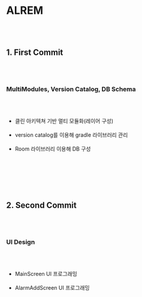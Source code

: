 # ALREM

<br><br>
## 1. First Commit
<br><br>
### MultiModules, Version Catalog, DB Schema
<br><br>
* 클린 아키텍쳐 기반 멀티 모듈화(레이어 구성)<br><br>
* version catalog를 이용해 gradle 라이브러리 관리<br><br>
* Room 라이브러리 이용해 DB 구성<br><br>

<br><br><br><br>
## 2. Second Commit
<br><br>
### UI Design
<br><br>
* MainScreen UI 프로그래밍<br><br>
* AlarmAddScreen UI 프로그래밍<br><br>
